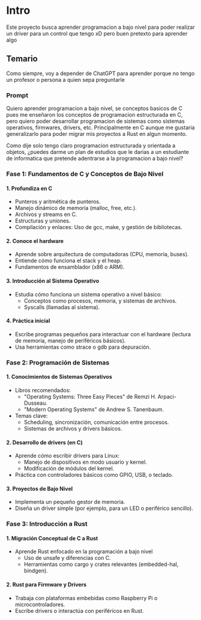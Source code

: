 # Intro

Este proyecto busca aprender programacion a bajo nivel para
poder realizar un driver para un control que tengo xD pero
buen pretexto para aprender algo

## Temario

Como siempre, voy a depender de ChatGPT para aprender porque
no tengo un profesor o persona a quien sepa preguntarle

### Prompt

Quiero aprender programacion a bajo nivel, se conceptos
basicos de C pues me enseñaron los conceptos de programacion
estructurada en C, pero quiero poder desarrollar programacion
de sistemas como sistemas operativos, firmwares, drivers, etc.
Principalmente en C aunque me gustaria generalizarlo para poder
migrar mis proyectos a Rust en algun momento.

Como dije solo tengo claro programacion estructurada y orientada
a objetos, ¿puedes darme un plan de estudios que le darias a un
estudiante de informatica que pretende adentrarse a la
programacion a bajo nivel?

### Fase 1: Fundamentos de C y Conceptos de Bajo Nivel

#### 1. Profundiza en C

- Punteros y aritmética de punteros.
- Manejo dinámico de memoria (malloc, free, etc.).
- Archivos y streams en C.
- Estructuras y uniones.
- Compilación y enlaces: Uso de gcc, make, y gestión de
  bibliotecas.

#### 2. Conoce el hardware

- Aprende sobre arquitectura de computadoras (CPU, memoria,
  buses).
- Entiende cómo funciona el stack y el heap.
- Fundamentos de ensamblador (x86 o ARM).

#### 3. Introducción al Sistema Operativo

- Estudia cómo funciona un sistema operativo a nivel básico:
  - Conceptos como procesos, memoria, y sistemas de archivos.
  - Syscalls (llamadas al sistema).

#### 4. Práctica inicial

- Escribe programas pequeños para interactuar con el hardware
  (lectura de memoria, manejo de periféricos básicos).
- Usa herramientas como strace o gdb para depuración.

### Fase 2: Programación de Sistemas

#### 1. Conocimientos de Sistemas Operativos

- Libros recomendados:
  - "Operating Systems: Three Easy Pieces" de Remzi H.
    Arpaci-Dusseau.
  - "Modern Operating Systems" de Andrew S. Tanenbaum.
- Temas clave:
  - Scheduling, sincronización, comunicación entre procesos.
  - Sistemas de archivos y drivers básicos.

#### 2. Desarrollo de drivers (en C)

- Aprende cómo escribir drivers para Linux:
  - Manejo de dispositivos en modo usuario y kernel.
  - Modificación de módulos del kernel.
- Práctica con controladores básicos como GPIO, USB, o teclado.

#### 3. Proyectos de Bajo Nivel

- Implementa un pequeño gestor de memoria.
- Diseña un driver simple (por ejemplo, para un LED o periférico
  sencillo).

### Fase 3: Introducción a Rust

#### 1. Migración Conceptual de C a Rust

- Aprende Rust enfocado en la programación a bajo nivel
  - Uso de unsafe y diferencias con C.
  - Herramientas como cargo y crates relevantes (embedded-hal,
    bindgen).

#### 2. Rust para Firmware y Drivers

- Trabaja con plataformas embebidas como Raspberry Pi o
  microcontroladores.
- Escribe drivers o interactúa con periféricos en Rust.
